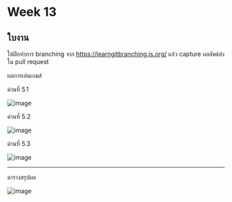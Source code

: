 # Week 13 #

## ใบงาน

ให้ฝึกทำการ branching  จาก  https://learngitbranching.js.org/ แล้ว capture ผลลัพธ์ส่งใน pull request

ผลการเล่นเกมส์

ด่านที่ 5.1 

![image](https://user-images.githubusercontent.com/92079514/144759587-fedaeeeb-74a3-4b24-84bb-7911d7806f1b.png)

ด่านที่ 5.2

![image](https://user-images.githubusercontent.com/92079514/144759641-1b922eaf-1841-457c-9731-4c8f80aad062.png)

ด่านที่ 5.3

![image](https://user-images.githubusercontent.com/92079514/144759737-b1b98b91-1be2-46a3-9b57-b37ac43a0456.png)

---
ตารางสรุปผล

![image](https://user-images.githubusercontent.com/92079514/144759756-b6355de7-a35f-4a5c-8aa0-605cde2b276e.png)

